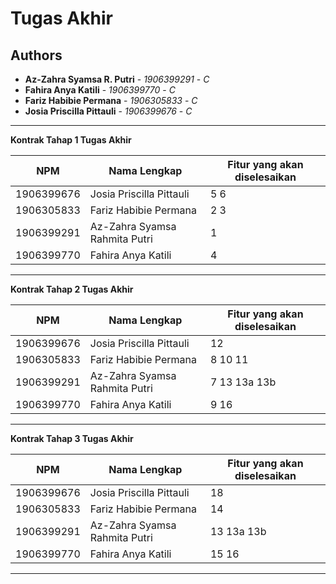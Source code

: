# Tugas Akhir
## Authors
* **Az-Zahra Syamsa R. Putri** - *1906399291* - *C*
* **Fahira Anya Katili** - *1906399770* - *C*
* **Fariz Habibie Permana** - *1906305833* - *C*
* **Josia Priscilla Pittauli** - *1906399676* - *C*

---
**Kontrak Tahap 1 Tugas Akhir**

| NPM | Nama Lengkap | Fitur yang akan diselesaikan  |
| ----------| --- | ---------- | 
| 1906399676 | Josia Priscilla Pittauli | 5 6 |
| 1906305833 | Fariz Habibie Permana | 2 3 |
| 1906399291 | Az-Zahra Syamsa Rahmita Putri | 1 |
| 1906399770 | Fahira Anya Katili | 4 |
---
**Kontrak Tahap 2 Tugas Akhir**

| NPM | Nama Lengkap | Fitur yang akan diselesaikan  |
| ----------| --- | ---------- | 
| 1906399676 | Josia Priscilla Pittauli | 12 |
| 1906305833 | Fariz Habibie Permana | 8 10 11 |
| 1906399291 | Az-Zahra Syamsa Rahmita Putri | 7 13 13a 13b |
| 1906399770 | Fahira Anya Katili | 9 16 |
---
**Kontrak Tahap 3 Tugas Akhir**

| NPM | Nama Lengkap | Fitur yang akan diselesaikan  |
| ----------| --- | ---------- | 
| 1906399676 | Josia Priscilla Pittauli | 18 |
| 1906305833 | Fariz Habibie Permana | 14 |
| 1906399291 | Az-Zahra Syamsa Rahmita Putri | 13 13a 13b |
| 1906399770 | Fahira Anya Katili | 15 16 |
---